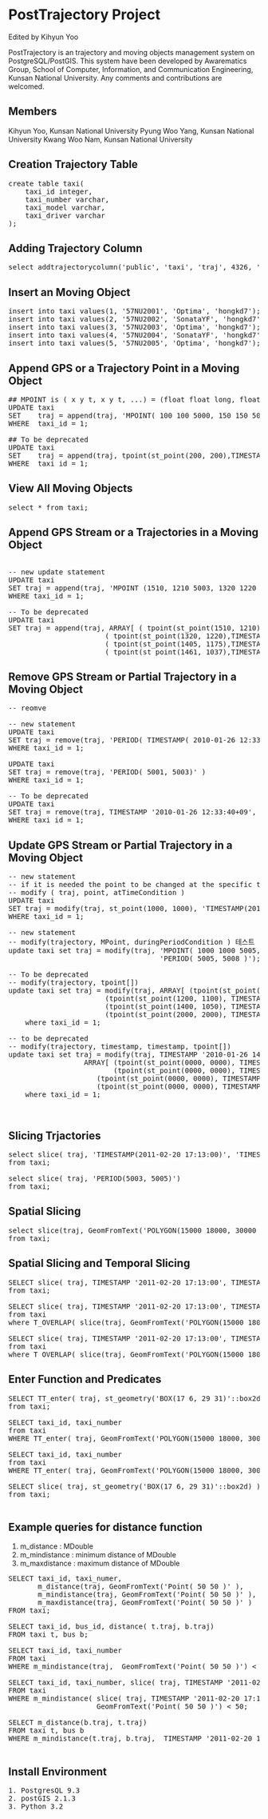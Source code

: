 PostTrajectory Project
==============

Edited by Kihyun Yoo

PostTrajectory is an trajectory and moving objects management system on PostgreSQL/PostGIS. 
This system have been developed by Awarematics Group, School of Computer, Information, and Communication Engineering, Kunsan National University. Any comments and contributions are welcomed.

## Members
Kihyun Yoo, Kunsan National University
Pyung Woo Yang, Kunsan National University
Kwang Woo Nam, Kunsan National University

## Creation Trajectory Table

<pre>
create table taxi(
	taxi_id integer,
	taxi_number varchar,
	taxi_model varchar,
	taxi_driver varchar
);
</pre>

## Adding Trajectory Column

<pre>
select addtrajectorycolumn('public', 'taxi', 'traj', 4326, 'MOVINGPOINT', 2, 10);
</pre>

## Insert an Moving Object

<pre>
insert into taxi values(1, '57NU2001', 'Optima', 'hongkd7');
insert into taxi values(2, '57NU2002', 'SonataYF', 'hongkd7');
insert into taxi values(3, '57NU2003', 'Optima', 'hongkd7');
insert into taxi values(4, '57NU2004', 'SonataYF', 'hongkd7');
insert into taxi values(5, '57NU2005', 'Optima', 'hongkd7');
</pre>

## Append GPS or a Trajectory Point in a Moving Object
<pre>
## MPOINT is ( x y t, x y t, ...) = (float float long, float float long, ...)
UPDATE taxi 
SET    traj = append(traj, 'MPOINT( 100 100 5000, 150 150 5001)') 
WHERE  taxi_id = 1;

## To be deprecated
UPDATE taxi 
SET    traj = append(traj, tpoint(st_point(200, 200),TIMESTAMP '2010-01-25 12:05:30+09')) 
WHERE  taxi_id = 1;
</pre>


## View All Moving Objects
<pre>
select * from taxi;
</pre>

## Append GPS Stream or a Trajectories in a Moving Object
<pre>

-- new update statement
UPDATE taxi 
SET traj = append(traj, 'MPOINT (1510, 1210 5003, 1320 1220 5004, 1405 1175 5005, 1461 1037 5006)' )  
WHERE taxi_id = 1;

-- To be deprecated
UPDATE taxi 
SET traj = append(traj, ARRAY[ ( tpoint(st_point(1510, 1210),TIMESTAMP '2010-01-26 15:21:40+09') ), 
					   ( tpoint(st_point(1320, 1220),TIMESTAMP '2010-01-26 15:25:40+09') ), 
					   ( tpoint(st_point(1405, 1175),TIMESTAMP '2010-01-26 15:29:40+09') ), 
					   ( tpoint(st_point(1461, 1037),TIMESTAMP '2010-01-26 15:36:40+09') ) ]::tpoint[] )
</pre>

## Remove GPS Stream or Partial Trajectory in a Moving Object
<pre>
-- reomve 

-- new statement
UPDATE taxi 
SET traj = remove(traj, 'PERIOD( TIMESTAMP( 2010-01-26 12:33:40+09), TIMESTAMP(2010-01-26 12:37:40+09) )' )
WHERE taxi_id = 1;

UPDATE taxi 
SET traj = remove(traj, 'PERIOD( 5001, 5003)' )
WHERE taxi_id = 1;

-- To be deprecated
UPDATE taxi 
SET traj = remove(traj, TIMESTAMP '2010-01-26 12:33:40+09', TIMESTAMP '2010-01-26 12:37:40+09')
WHERE taxi_id = 1;
</pre>


## Update GPS Stream or Partial Trajectory in a Moving Object
<pre>
-- new statement
-- if it is needed the point to be changed at the specific time, 
-- modify ( traj, point, atTimeCondition )
UPDATE taxi 
SET traj = modify(traj, st_point(1000, 1000), 'TIMESTAMP(2010-01-26 15:40:40+9)');
WHERE taxi_id = 1;

-- new statement
-- modify(trajectory, MPoint, duringPeriodCondition ) 테스트
update taxi set traj = modify(traj, 'MPOINT( 1000 1000 5005, 1200 1100 5006, 1400 1050 5007, 2000 2000 5008 )', 
                                    'PERIOD( 5005, 5008 )');

-- To be deprecated
-- modify(trajectory, tpoint[])
update taxi set traj = modify(traj, ARRAY[ (tpoint(st_point(1000, 1000), TIMESTAMP '2010-01-26 15:40:40+9') ),
					   (tpoint(st_point(1200, 1100), TIMESTAMP '2010-01-26 15:46:40+9') ),
					   (tpoint(st_point(1400, 1050), TIMESTAMP '2010-01-26 15:49:40+9') ),
					   (tpoint(st_point(2000, 2000), TIMESTAMP '2010-01-26 15:57:40+9') ) ]::tpoint[] )
	where taxi_id = 1;

-- to be deprecated
-- modify(trajectory, timestamp, timestamp, tpoint[]) 
update taxi set traj = modify(traj, TIMESTAMP '2010-01-26 14:00:40+9', TIMESTAMP '2010-01-26 14:03:40+9',
			      ARRAY[ (tpoint(st_point(0000, 0000), TIMESTAMP '2010-01-26 15:00:40+9') ),
			             (tpoint(st_point(0000, 0000), TIMESTAMP '2010-01-26 15:01:40+9') ),
				     (tpoint(st_point(0000, 0000), TIMESTAMP '2010-01-26 15:02:40+9') ),
				     (tpoint(st_point(0000, 0000), TIMESTAMP '2010-01-26 15:03:40+9') ) ]::tpoint[] )
	where taxi_id = 1;


</pre>


## Slicing Trjactories
<pre>
select slice( traj, 'TIMESTAMP(2011-02-20 17:13:00)', 'TIMESTAMP(2011-02-20 17:26:00)')
from taxi;

select slice( traj, 'PERIOD(5003, 5005)')
from taxi;
</pre>

## Spatial Slicing 
<pre>
select slice(traj, GeomFromText('POLYGON(15000 18000, 30000 30000, 15000 18000)')) 
from taxi;
</pre>

## Spatial Slicing and Temporal Slicing
<pre>
SELECT slice( traj, TIMESTAMP '2011-02-20 17:13:00', TIMESTAMP '2011-02-20 17:26:00'), slice(traj, 'POLYGON(15000 18000, 30000 30000, 15000 18000)')
from taxi;

SELECT slice( traj, TIMESTAMP '2011-02-20 17:13:00', TIMESTAMP '2011-02-20 17:26:00')
from taxi
where T_OVERLAP( slice(traj, GeomFromText('POLYGON(15000 18000, 30000 30000, 15000 18000)')), 'PERIOD( 5003, 5008 ')); 

SELECT slice( traj, TIMESTAMP '2011-02-20 17:13:00', TIMESTAMP '2011-02-20 17:26:00')
from taxi
where T_OVERLAP( slice(traj, GeomFromText('POLYGON(15000 18000, 30000 30000, 15000 18000)')), 'PERIOD( 5003, 5008 )');
</pre>

## Enter Function and Predicates
<pre>
SELECT TT_enter( traj, st_geometry('BOX(17 6, 29 31)'::box2d) 
from taxi;

SELECT taxi_id, taxi_number
from taxi
WHERE TT_enter( traj, GeomFromText('POLYGON(15000 18000, 30000 30000, 15000 18000)'));

SELECT taxi_id, taxi_number
from taxi
WHERE TT_enter( traj, GeomFromText('POLYGON(15000 18000, 30000 30000, 15000 18000)', 'PERIOD( 5003, 5008 )'));

SELECT slice( traj, st_geometry('BOX(17 6, 29 31)'::box2d) ),  aa_enter( traj, st_geometry('BOX(17 6, 29 31)'::box2d) )
from taxi;

</pre>

## Example queries for distance function
1. m_distance : MDouble
2. m_mindistance : minimum distance of MDouble
3. m_maxdistance : maximum distance of MDouble

<pre>
SELECT taxi_id, taxi_numer, 
       m_distance(traj, GeomFromText('Point( 50 50 )' ),
       m_mindistance(traj, GeomFromText('Point( 50 50 )' ), 
       m_maxdistance(traj, GeomFromText('Point( 50 50 )' )
FROM taxi;

SELECT taxi_id, bus_id, distance( t.traj, b.traj)
FROM taxi t, bus b;

SELECT taxi_id, taxi_number 
FROM taxi
WHERE m_mindistance(traj,  GeomFromText('Point( 50 50 )') < 20;

SELECT taxi_id, taxi_number, slice( traj, TIMESTAMP '2011-02-20 17:13:00', TIMESTAMP '2011-02-20 17:26:00')
FROM taxi 
WHERE m_mindistance( slice( traj, TIMESTAMP '2011-02-20 17:13:00', TIMESTAMP '2011-02-20 17:26:00'), 
                     GeomFromText('Point( 50 50 )') < 50;

SELECT m_distance(b.traj, t.traj) 
FROM taxi t, bus b 
WHERE m_mindistance(t.traj, b.traj,  TIMESTAMP '2011-02-20 17:13:00', TIMESTAMP '2011-02-20 17:26:00') < 100m;

</pre>

## Install Environment
<pre>
1. PostgresQL 9.3
2. postGIS 2.1.3
3. Python 3.2

</pre>




